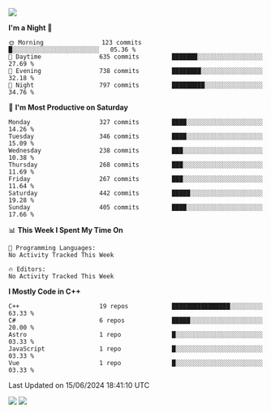 ![](https://komarev.com/ghpvc/?username=lilpidgey&color=red)
<!--START_SECTION:waka-->
**I'm a Night 🦉** 

```text
🌞 Morning                123 commits         █░░░░░░░░░░░░░░░░░░░░░░░░   05.36 % 
🌆 Daytime                635 commits         ███████░░░░░░░░░░░░░░░░░░   27.69 % 
🌃 Evening                738 commits         ████████░░░░░░░░░░░░░░░░░   32.18 % 
🌙 Night                  797 commits         █████████░░░░░░░░░░░░░░░░   34.76 % 
```
📅 **I'm Most Productive on Saturday** 

```text
Monday                   327 commits         ████░░░░░░░░░░░░░░░░░░░░░   14.26 % 
Tuesday                  346 commits         ████░░░░░░░░░░░░░░░░░░░░░   15.09 % 
Wednesday                238 commits         ███░░░░░░░░░░░░░░░░░░░░░░   10.38 % 
Thursday                 268 commits         ███░░░░░░░░░░░░░░░░░░░░░░   11.69 % 
Friday                   267 commits         ███░░░░░░░░░░░░░░░░░░░░░░   11.64 % 
Saturday                 442 commits         █████░░░░░░░░░░░░░░░░░░░░   19.28 % 
Sunday                   405 commits         ████░░░░░░░░░░░░░░░░░░░░░   17.66 % 
```


📊 **This Week I Spent My Time On** 

```text
💬 Programming Languages: 
No Activity Tracked This Week

🔥 Editors: 
No Activity Tracked This Week
```

**I Mostly Code in C++** 

```text
C++                      19 repos            ████████████████░░░░░░░░░   63.33 % 
C#                       6 repos             █████░░░░░░░░░░░░░░░░░░░░   20.00 % 
Astro                    1 repo              █░░░░░░░░░░░░░░░░░░░░░░░░   03.33 % 
JavaScript               1 repo              █░░░░░░░░░░░░░░░░░░░░░░░░   03.33 % 
Vue                      1 repo              █░░░░░░░░░░░░░░░░░░░░░░░░   03.33 % 
```




 Last Updated on 15/06/2024 18:41:10 UTC
<!--END_SECTION:waka-->
![](https://hit.yhype.me/github/profile?user_id=42968544)
![](https://komarev.com/ghpvc/?lilpidgey)
